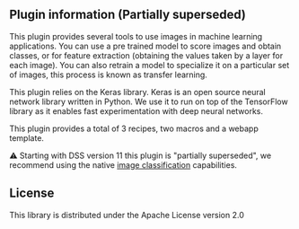 ## Plugin information (Partially superseded)
This plugin provides several tools to use images in machine learning applications. You can use a pre trained model to score images and obtain classes, or for feature extraction (obtaining the values taken by a layer for each image). You can also retrain a model to specialize it on a particular set of images, this process is known as transfer learning.

This plugin relies on the Keras library. Keras is an open source neural network library written in Python. We use it to run on top of the TensorFlow library as it enables fast experimentation with deep neural networks.

This plugin provides a total of 3 recipes, two macros and a webapp template.

⚠️ Starting with DSS version 11 this plugin is "partially superseded", we recommend using the native [image classification](https://doc.dataiku.com/dss/latest/machine-learning/computer-vision/index.html) capabilities.

## License
This library is distributed under the Apache License version 2.0
